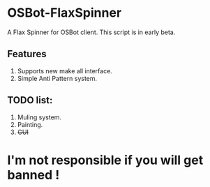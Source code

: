 # OSBot-FlaxSpinner
A Flax Spinner for OSBot client. This script is in early beta.

## Features
1. Supports new make all interface.
2. Simple Anti Pattern system.

## TODO list:
1. Muling system.
2. Painting.
3. ~~GUI~~

# I'm not responsible if you will get banned !
